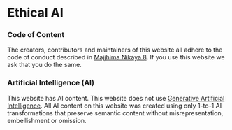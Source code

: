 # Ethical AI

### Code of Content
The creators, contributors and maintainers of this website all adhere to
the code of conduct described in [Majjhima Nikāya 8](https://suttacentral.net/mn8/en/sujato).
If you use this website we ask that you do the same.

### Artificial Intelligence (AI)
This website has AI content.
This website does not use [Generative Artificial Intelligence](https://en.wikipedia.org/wiki/Generative_artificial_intelligence).
All AI content on this website was created using only 1-to-1 AI transformations that preserve semantic content without misrepresentation, embellishment or omission.
